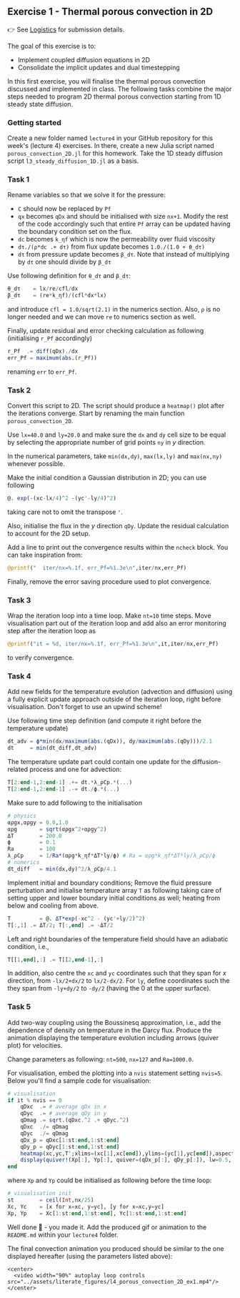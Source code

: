 <!--This file was generated, do not modify it.-->
## Exercise 1 - **Thermal porous convection in 2D**

👉 See [Logistics](/logistics/#submission) for submission details.

The goal of this exercise is to:
- Implement coupled diffusion equations in 2D
- Consolidate the implicit updates and dual timestepping

In this first exercise, you will finalise the thermal porous convection discussed and implemented in class. The following tasks combine the major steps needed to program 2D thermal porous convection starting from 1D steady state diffusion.

### Getting started
Create a new folder named `lecture4` in your GitHub repository for this week's (lecture 4) exercises. In there, create a new Julia script named `porous_convection_2D.jl` for this homework. Take the 1D steady diffusion script `l3_steady_diffusion_1D.jl` as a basis.

### Task 1
Rename variables so that we solve it for the pressure:
 - `C` should now be replaced by `Pf`
 - `qx` becomes `qDx` and should be initialised with size `nx+1`. Modify the rest of the code accordingly such that entire `Pf` array can be updated having the boundary condition set on the flux.
 - `dc` becomes `k_ηf` which is now the permeability over fluid viscosity
 - `dτ./(ρ*dc .+ dτ)` from flux update becomes `1.0./(1.0 + θ_dτ)`
 - `dτ` from pressure update becomes `β_dτ`. Note that instead of multiplying by `dτ` one should divide by `β_dτ`

Use following definition for `θ_dτ` and `β_dτ`:
```julia
θ_dτ    = lx/re/cfl/dx
β_dτ    = (re*k_ηf)/(cfl*dx*lx)
```
and introduce `cfl = 1.0/sqrt(2.1)` in the numerics section. Also, `ρ` is no longer needed and we can move `re` to numerics section as well.

Finally, update residual and error checking calculation as following (initialising `r_Pf` accordingly)
```julia
r_Pf  .= diff(qDx)./dx
err_Pf = maximum(abs.(r_Pf))
```
renaming `err` to `err_Pf`.

### Task 2
Convert this script to 2D. The script should produce a `heatmap()` plot after the iterations converge. Start by renaming the main function `porous_convection_2D`.

Use `lx=40.0` and `ly=20.0` and make sure the `dx` and `dy` cell size to be equal by selecting the appropriate number of grid points `ny` in $y$ direction.

In the numerical parameters, take `min(dx,dy)`, `max(lx,ly)` and `max(nx,ny)` whenever possible.

Make the initial condition a Gaussian distribution in 2D; you can use following
```julia
@. exp(-(xc-lx/4)^2 -(yc'-ly/4)^2)
```
taking care not to omit the transpose `'`.

Also, initialise the flux in the $y$ direction `qDy`. Update the residual calculation to account for the 2D setup.

Add a line to print out the convergence results within the `ncheck` block. You can take inspiration from:
```julia
@printf("  iter/nx=%.1f, err_Pf=%1.3e\n",iter/nx,err_Pf)
```

Finally, remove the error saving procedure used to plot convergence.

### Task 3

Wrap the iteration loop into a time loop. Make `nt=10` time steps. Move visualisation part out of the iteration loop and add also an error monitoring step after the iteration loop as
```julia
@printf("it = %d, iter/nx=%.1f, err_Pf=%1.3e\n",it,iter/nx,err_Pf)
```
to verify convergence.

### Task 4

Add new fields for the temperature evolution (advection and diffusion) using a fully explicit update approach outside of the iteration loop, right before visualisation. Don't forget to use an upwind scheme!

Use following time step definition (and compute it right before the temperature update)
```julia
dt_adv = ϕ*min(dx/maximum(abs.(qDx)), dy/maximum(abs.(qDy)))/2.1
dt     = min(dt_diff,dt_adv)
```

The temperature update part could contain one update for the diffusion-related process and one for advection:
```julia
T[2:end-1,2:end-1] .+= dt.*λ_ρCp.*(...)
T[2:end-1,2:end-1] .-= dt./ϕ.*(...)
```

Make sure to add following to the initialisation
```julia
# physics
αρgx,αρgy = 0.0,1.0
αρg       = sqrt(αρgx^2+αρgy^2)
ΔT        = 200.0
ϕ         = 0.1
Ra        = 100
λ_ρCp     = 1/Ra*(αρg*k_ηf*ΔT*ly/ϕ) # Ra = αρg*k_ηf*ΔT*ly/λ_ρCp/ϕ
# numerics
dt_diff   = min(dx,dy)^2/λ_ρCp/4.1
```

Implement initial and boundary conditions; Remove the fluid pressure perturbation and initialise temperature array `T` as following taking care of setting upper and lower boundary initial conditions as well; heating from below and cooling from above.
```julia
T         = @. ΔT*exp(-xc^2 - (yc'+ly/2)^2)
T[:,1] .= ΔT/2; T[:,end] .= -ΔT/2
```

Left and right boundaries of the temperature field should have an adiabatic condition, i.e.,
```julia
T[[1,end],:] .= T[[2,end-1],:]
```

In addition, also centre the `xc` and `yc` coordinates such that they span for $x$ direction, from `-lx/2+dx/2` to `lx/2-dx/2`. For `ly`, define coordinates such the they span from `-ly+dy/2` to `-dy/2` (having the 0 at the upper surface).

### Task 5

Add two-way coupling using the Boussinesq approximation, i.e., add the dependence of density on temperature in the Darcy flux. Produce the animation displaying the temperature evolution including arrows (quiver plot) for velocities.

Change parameters as following: `nt=500`, `nx=127` and `Ra=1000.0`.

For visualisation, embed the plotting into a `nvis` statement setting `nvis=5`. Below you'll find a sample code for visualisation:
```julia
# visualisation
if it % nvis == 0
    qDxc  .= # average qDx in x
    qDyc  .= # average qDy in y
    qDmag .= sqrt.(qDxc.^2 .+ qDyc.^2)
    qDxc  ./= qDmag
    qDyc  ./= qDmag
    qDx_p = qDxc[1:st:end,1:st:end]
    qDy_p = qDyc[1:st:end,1:st:end]
    heatmap(xc,yc,T';xlims=(xc[1],xc[end]),ylims=(yc[1],yc[end]),aspect_ratio=1,c=:turbo)
    display(quiver!(Xp[:], Yp[:], quiver=(qDx_p[:], qDy_p[:]), lw=0.5, c=:black))
end
```

where `Xp` and `Yp` could be initialised as following before the time loop:
```julia
# visualisation init
st        = ceil(Int,nx/25)
Xc, Yc    = [x for x=xc, y=yc], [y for x=xc,y=yc]
Xp, Yp    = Xc[1:st:end,1:st:end], Yc[1:st:end,1:st:end]
```

Well done 🚀 - you made it. Add the produced gif or animation to the `README.md` within your `lecture4` folder.

The final convection animation you produced should be similar to the one displayed hereafter (using the parameters listed above):
~~~
<center>
  <video width="90%" autoplay loop controls src="../assets/literate_figures/l4_porous_convection_2D_ex1.mp4"/>
</center>
~~~

